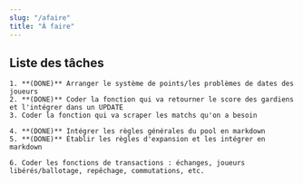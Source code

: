 ```yaml
---
slug: "/afaire"
title: "À faire"
---
```

## Liste des tâches

    1. **(DONE)** Arranger le système de points/les problèmes de dates des joueurs  
    2. **(DONE)** Coder la fonction qui va retourner le score des gardiens et l'intégrer dans un UPDATE
    3. Coder la fonction qui va scraper les matchs qu'on a besoin

    4. **(DONE)** Intégrer les règles générales du pool en markdown
    5. **(DONE)** Établir les règles d'expansion et les intégrer en markdown

    6. Coder les fonctions de transactions : échanges, joueurs libérés/ballotage, repêchage, commutations, etc. 
